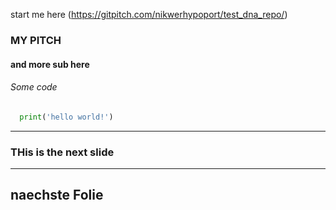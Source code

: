 start me here (https://gitpitch.com/nikwerhypoport/test_dna_repo/)
### MY PITCH

#### and more sub here


###### Some code
```py
  print('hello world!')
```

---
### THis is the next slide


---
## naechste Folie
